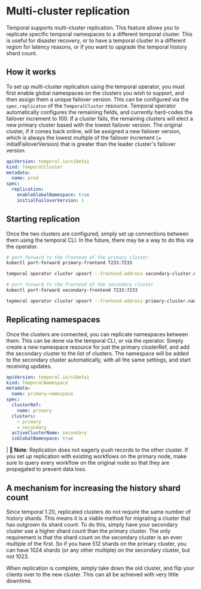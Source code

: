 # Multi-cluster replication

Temporal supports multi-cluster replication. This feature allows you to replicate specific temporal namespaces to a different temporal cluster. This is useful for disaster recovery, or to have a temporal cluster in a different region for latency reasons, or if you want to upgrade the temporal history shard count.

## How it works

To set up multi-cluster replication using the temporal operator, you must first enable global namespaces on the clusters you wish to support, and then assign them a unique failover version.
This can be configured via the `spec.replicaton` of the `TemporalCluster` resource. Temporal operator automatically configures the remaining fields, and currently hard-codes the failover
increment to 100. If a cluster fails, the remaining clusters will elect a new primary cluster based with the lowest failover version. The original cluster, if it comes back online, will
be assigned a new failover version, which is always the lowest multiple of the failover increment (+ initialFailoverVersion) that is greater than the leader cluster's failover version.

```yaml
apiVersion: temporal.io/v1beta1
kind: TemporalCluster
metadata:
  name: prod
spec:
  replication:
    enableGlobalNamespace: true
    initialFailoverVersion: 1
```

## Starting replication

Once the two clusters are configured, simply set up connections between them using the temporal CLI. In the future, there may be a way to do this via the operator.

```bash
# port forward to the frontend of the primary cluster
kubectl port-forward primary-frontend 7233:7233

temporal operator cluster upsert --frontend-address secondary-cluster.namespace.svc.cluster.local:7233 --enable-connection true

# port forward to the frontend of the secondary cluster
kubectl port-forward secondary-frontend 7233:7233

tepmoral operator cluster upsert --frontend-address primary-cluster.namespace.svc.cluster.local:7233 --enable-connection true
```

## Replicating namespaces

Once the clusters are connected, you can replicate namespaces between them. This can be done via the temporal CLI, or via the operator. Simply create a new namespace resource for just the primary clusterRef, and add the secondary cluster to the list of clusters. The namespace will be added to the secondary cluster automatically, with all the same settings, and start receiving updates.

```yaml
apiVersion: temporal.io/v1beta1
kind: TemporalNamespace
metadata:
  name: primary-namespace
spec:
  clusterRef:
    name: primary
  clusters:
    - primary
    - secondary
  activeClusterName: secondary
  isGlobalNamespace: true
```

| **🚨 Note**: Replication does not eagerly push records to the other cluster. If you set up replication with existing workflows on the primary node, make sure to query every workflow on the original node so that they are propagated to prevent data loss.

## A mechanism for increasing the history shard count

Since temporal 1.20, replicated clusters do not require the same number of history shards. This means it is a viable method for migrating a cluster that has outgrown its shard count. To do this, simply have your secondary cluster use a higher shard count than the primary cluster. The only requirement is that the shard count on the secondary cluster is an even multiple of the first. So if you have 512 shards on the primary cluster, you can have 1024 shards (or any other multiple) on the secondary cluster, but not 1023.

When replication is complete, simply take down the old cluster, and flip your clients over to the new cluster. This can all be achieved with very little downtime.
